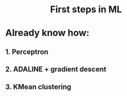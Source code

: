 <h1 align="center">
     First steps in ML
     </h1>


<h1>Already know how:</h1>
    <h2>1. Perceptron </h2>
    <h2>2. ADALINE + gradient descent </h2>
    <h2>3. KMean clustering</h2>
